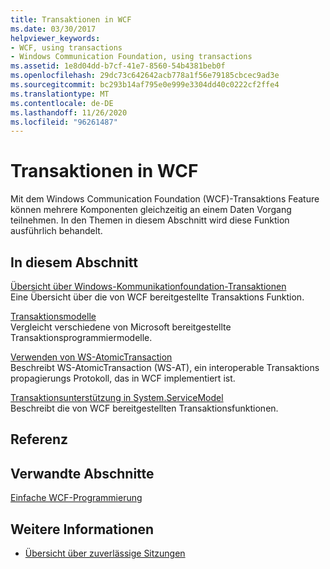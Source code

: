 ```yaml
---
title: Transaktionen in WCF
ms.date: 03/30/2017
helpviewer_keywords:
- WCF, using transactions
- Windows Communication Foundation, using transactions
ms.assetid: 1e8d04dd-b7cf-41e7-8560-54b4381beb0f
ms.openlocfilehash: 29dc73c642642acb778a1f56e79185cbcec9ad3e
ms.sourcegitcommit: bc293b14af795e0e999e3304dd40c0222cf2ffe4
ms.translationtype: MT
ms.contentlocale: de-DE
ms.lasthandoff: 11/26/2020
ms.locfileid: "96261487"
---
```

# <a name="transactions-in-wcf"></a>Transaktionen in WCF

Mit dem Windows Communication Foundation (WCF)-Transaktions Feature können mehrere Komponenten gleichzeitig an einem Daten Vorgang teilnehmen. In den Themen in diesem Abschnitt wird diese Funktion ausführlich behandelt.  
  
## <a name="in-this-section"></a>In diesem Abschnitt  

 [Übersicht über Windows-Kommunikationfoundation-Transaktionen](transactions-overview.md)  
 Eine Übersicht über die von WCF bereitgestellte Transaktions Funktion.  
  
 [Transaktionsmodelle](transaction-models.md)  
 Vergleicht verschiedene von Microsoft bereitgestellte Transaktionsprogrammiermodelle.  
  
 [Verwenden von WS-AtomicTransaction](using-ws-atomictransaction.md)  
 Beschreibt WS-AtomicTransaction (WS-AT), ein interoperable Transaktions propagierungs Protokoll, das in WCF implementiert ist.  
  
 [Transaktionsunterstützung in System.ServiceModel](transactional-support-in-system-servicemodel.md)  
 Beschreibt die von WCF bereitgestellten Transaktionsfunktionen.  
  
## <a name="reference"></a>Referenz  
  
## <a name="related-sections"></a>Verwandte Abschnitte  

 [Einfache WCF-Programmierung](../basic-wcf-programming.md)  
  
## <a name="see-also"></a>Weitere Informationen

- [Übersicht über zuverlässige Sitzungen](reliable-sessions-overview.md)
